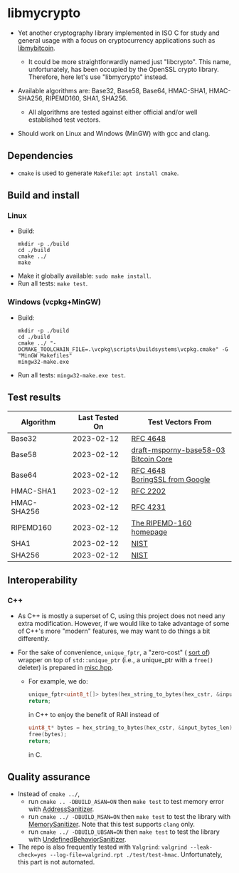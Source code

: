 # libmycrypto

* Yet another cryptography library implemented in ISO C for study and general
usage with a focus on cryptocurrency applications such as
[libmybitcoin](https://github.com/alex-lt-kong/libmybitcoin).
  * It could be more straightforwardly named just "libcrypto". This name,
  unfortunately, has been occupied by the OpenSSL crypto library. Therefore,
  here let's use "libmycrypto" instead.

* Available algorithms are: Base32, Base58, Base64, HMAC-SHA1, HMAC-SHA256,
RIPEMD160, SHA1, SHA256.
  * All algorithms are tested against either official and/or well established
  test vectors.

* Should work on Linux and Windows (MinGW) with gcc and clang.

## Dependencies

* `cmake` is used to generate `Makefile`: `apt install cmake`.

## Build and install

### Linux
* Build: 
  ```shell
  mkdir -p ./build
  cd ./build
  cmake ../
  make
  ```
* Make it globally available: `sudo make install`.
* Run all tests: `make test`.

### Windows (vcpkg+MinGW)

* Build:
  ```shell
  mkdir -p ./build
  cd ./build
  cmake ../ "-DCMAKE_TOOLCHAIN_FILE=.\vcpkg\scripts\buildsystems\vcpkg.cmake" -G "MinGW Makefiles"
  mingw32-make.exe
  ```

* Run all tests: `mingw32-make.exe test`.

## Test results

| Algorithm     | Last Tested On  | Test Vectors From|
| ------------- | -------------   | ------------- |
| Base32        | 2023-02-12      | [RFC 4648](https://datatracker.ietf.org/doc/html/rfc4648#section-10)|
| Base58        | 2023-02-12      | [draft-msporny-base58-03](https://datatracker.ietf.org/doc/html/draft-msporny-base58-03#section-5)<br />[Bitcoin Core](https://github.com/bitcoin/bitcoin/blob/master/src/test/data/base58_encode_decode.json)|
| Base64        | 2023-02-12      | [RFC 4648](https://datatracker.ietf.org/doc/html/rfc4648#section-10)<br />[BoringSSL from Google](https://boringssl.googlesource.com/boringssl/+/master/crypto/base64/base64_test.cc)
| HMAC-SHA1     | 2023-02-12      | [RFC 2202](https://datatracker.ietf.org/doc/html/rfc2202)|
| HMAC-SHA256   | 2023-02-12      | [RFC 4231](https://datatracker.ietf.org/doc/html/rfc4231)|
| RIPEMD160     | 2023-02-12      | [The RIPEMD-160 homepage](https://homes.esat.kuleuven.be/~bosselae/ripemd160.html)|
| SHA1          | 2023-02-12      | [NIST](https://csrc.nist.gov/Projects/Cryptographic-Algorithm-Validation-Program/Secure-Hashing)|
| SHA256        | 2023-02-12      | [NIST](https://csrc.nist.gov/Projects/Cryptographic-Algorithm-Validation-Program/Secure-Hashing)|


## Interoperability
### C++

* As C++ is mostly a superset of C, using this project does not need any extra
modification. However, if we would like to take advantage of some of C++'s
more "modern" features, we may want to do things a bit differently.

* For the sake of convenience, `unique_fptr`, a "zero-cost" (
  [sort of](https://github.com/alex-lt-kong/the-nitty-gritty/tree/main/cpp/10_smart-pointers#is-unique_ptr-a-zero-cost-wrapper-on-top-of-raw-pointer))
  wrapper on top of `std::unique_ptr` (i.e., a unique_ptr with a `free()`
  deleter) is prepared in
[misc.hpp](./src/mycrypto/misc.hpp).

    * For example, we do:

      ```C++
      unique_fptr<uint8_t[]> bytes(hex_string_to_bytes(hex_cstr, &input_bytes_len));
      return;
      ```

      in C++ to enjoy the benefit of RAII instead of

      ```C
      uint8_t* bytes = hex_string_to_bytes(hex_cstr, &input_bytes_len);
      free(bytes);
      return;
      ```

      in C.

## Quality assurance

* Instead of `cmake ../`,
    * run `cmake .. -DBUILD_ASAN=ON` then `make test` to test memory error with
[AddressSanitizer](https://github.com/google/sanitizers/wiki/AddressSanitizer).
    * run `cmake ../ -DBUILD_MSAN=ON` then `make test` to test the library with
[MemorySanitizer](https://github.com/google/sanitizers/wiki/MemorySanitizer).
Note that this test supports `clang` only.
    * run `cmake ../ -DBUILD_UBSAN=ON` then `make test` to test the library with
[UndefinedBehaviorSanitizer](https://clang.llvm.org/docs/UndefinedBehaviorSanitizer.html).
* The repo is also frequently tested with `Valgrind`: `valgrind --leak-check=yes --log-file=valgrind.rpt ./test/test-hmac`. Unfortunately, this part is not automated.